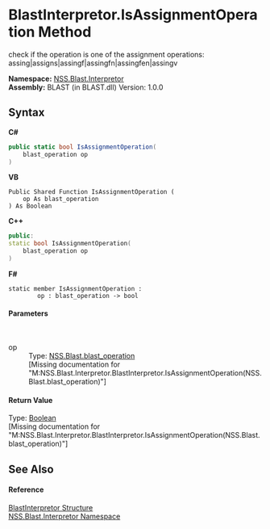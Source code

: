 # BlastInterpretor.IsAssignmentOperation Method 
 

check if the operation is one of the assignment operations: assing|assigns|assingf|assingfn|assingfen|assingv

**Namespace:**&nbsp;<a href="bc1962ef-fc17-4dde-e64c-a350d8f217aa.md">NSS.Blast.Interpretor</a><br />**Assembly:**&nbsp;BLAST (in BLAST.dll) Version: 1.0.0

## Syntax

**C#**<br />
``` C#
public static bool IsAssignmentOperation(
	blast_operation op
)
```

**VB**<br />
``` VB
Public Shared Function IsAssignmentOperation ( 
	op As blast_operation
) As Boolean
```

**C++**<br />
``` C++
public:
static bool IsAssignmentOperation(
	blast_operation op
)
```

**F#**<br />
``` F#
static member IsAssignmentOperation : 
        op : blast_operation -> bool 

```


#### Parameters
&nbsp;<dl><dt>op</dt><dd>Type: <a href="545d7548-930f-7c02-0adc-5220144448d3.md">NSS.Blast.blast_operation</a><br />\[Missing <param name="op"/> documentation for "M:NSS.Blast.Interpretor.BlastInterpretor.IsAssignmentOperation(NSS.Blast.blast_operation)"\]</dd></dl>

#### Return Value
Type: <a href="https://docs.microsoft.com/dotnet/api/system.boolean" target="_blank" rel="noopener noreferrer">Boolean</a><br />\[Missing <returns> documentation for "M:NSS.Blast.Interpretor.BlastInterpretor.IsAssignmentOperation(NSS.Blast.blast_operation)"\]

## See Also


#### Reference
<a href="4de5bd5a-f1bd-8188-7356-ab8a45b847d4.md">BlastInterpretor Structure</a><br /><a href="bc1962ef-fc17-4dde-e64c-a350d8f217aa.md">NSS.Blast.Interpretor Namespace</a><br />